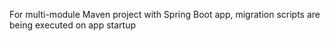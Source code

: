 For multi-module Maven project with Spring Boot app, migration scripts are being executed on app startup